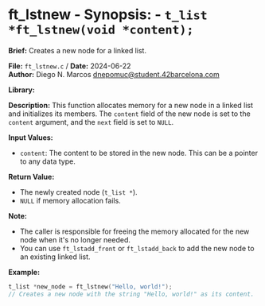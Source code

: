 # ft_lstnew - **Synopsis:** - `t_list *ft_lstnew(void *content);`

**Brief:**
Creates a new node for a linked list.

**File:** `ft_lstnew.c` / **Date:** 2024-06-22  
**Author:** Diego N. Marcos <dnepomuc@student.42barcelona.com>

**Library:**



**Description:**
This function allocates memory for a new node in a linked list and initializes its members. The `content` field of the new node is set to the `content` argument, and the `next` field is set to `NULL`.

**Input Values:**
* `content`: The content to be stored in the new node. This can be a pointer to any data type.

**Return Value:**
* The newly created node (`t_list *`).
* `NULL` if memory allocation fails.

**Note:**
- The caller is responsible for freeing the memory allocated for the new node when it's no longer needed.
- You can use `ft_lstadd_front` or `ft_lstadd_back` to add the new node to an existing linked list.

**Example:**
```c
t_list *new_node = ft_lstnew("Hello, world!"); 
// Creates a new node with the string "Hello, world!" as its content.

